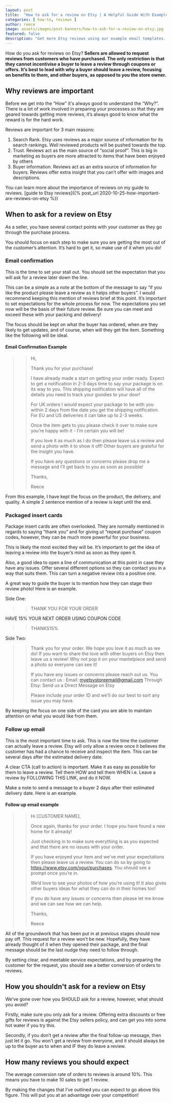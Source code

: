 ```yaml
---
layout: post
title:  "How to ask for a review on Etsy | A Helpful Guide With Examples" 
categories: [ how-to, reviews ]
author: reece
image: assets/images/post-banners/how-to-ask-for-a-review-on-etsy.jpg
featured: false
description: "Get more Etsy reviews using our example email templates. Reviews are hugely important for Etsy stores. Read our guide on how to get more reviews for your store and build more sales today!"
---
```


How do you ask for reviews on Etsy? **Sellers are allowed to request reviews from customers who have purchased. The only restriction is that they cannot incentivise a buyer to leave a review through coupons or offers. It’s best to lead with why a buyer should leave a review, focusing on benefits to them, and other buyers, as opposed to you the store owner.**

## Why reviews are important 

Before we get into the “How” it's always good to understand the “Why?”. There is a lot of work involved in preparing your processes so that they are geared towards getting more reviews, it’s always good to know what the reward is for the hard work.

Reviews are important for 3 main reasons:
1. Search Rank. Etsy uses reviews as a major source of information for its search rankings. Well reviewed products will be pushed towards the top.
2. Trust. Reviews act as the main source of “social proof”. This is big in marketing as buyers are more attracted to items that have been enjoyed by others
3. Buyer information. Reviews act as an extra source of information for buyers. Reviews offer extra insight that you can’t offer with images and descriptions.

You can learn more about the importance of reviews on my guide to reviews. [guide to Etsy reviews]({% post_url 2020-10-25-how-important-are-reviews-on-etsy %})

## When to ask for a review on Etsy

As a seller, you have several contact points with your customer as they go through the purchase process.

You should focus on each step to make sure you are getting the most out of the customer’s attention. It’s hard to get it, so make use of it when you do!

### Email confirmation

This is the time to set your stall out. You should set the expectation that you will ask for a review later down the line.

This can be a simple as a note at the bottom of the message to say “if you like the product please leave a review as it helps other buyers”. I would recommend keeping this mention of reviews brief at this point. It’s important to set expectations for the whole process for now. The expectations you set now will be the basis of their future review. Be sure you can meet and exceed these with your packing and delivery!

The focus should be kept on what the buyer has ordered, when are they likely to get updates, and of course, when will they get the item. Something like the following will be ideal.

#### Email Confirmation Example

>> Hi,
>> 
>> Thank you for your purchase!
>> 
>> I have already made a start on getting your order ready. Expect to get a notification in 2-3 days time to say your package is on its way to you. This shipping notification will have all of the details you need to track your goodies to your door!
>> 
>> For UK orders I would expect your package to be with you within 2 days from the date you get the shipping notification. For EU and US deliveries it can take up to 2-3 weeks.
>> 
>> Once the item gets to you please check it over to make sure you’re happy with it - I’m certain you will be! 
>> 
>> If you love it as much as I do then please leave us a review and send a photo with it to show it off! Other buyers are grateful for the insight you have.
>> 
>> If you have any questions or concerns please drop me a message and I’ll get back to you as soon as possible!
>> 
>> Thanks,
>>
>> Reece

From this example, I have kept the focus on the product, the delivery, and quality. A simple 2 sentence mention of a review is kept until the end. 

### Packaged insert cards

Package insert cards are often overlooked. They are normally mentioned in regards to saying “thank you” and for giving ut “repeat purchase” coupon codes, however, they can be much more powerful for your business.

This is likely the most excited they will be. It’s important to get the idea of leaving a review into the buyer’s mind as soon as they open it.

Also, a good idea to open a line of communication at this point in case they have any issues. Offer several different options so they can contact you in a way that suits them. This can turn a negative review into a positive one.

A great way to guide the buyer is to mention how they can stage their review photo! Here is an example.

Side One:

>> THANK YOU FOR YOUR ORDER
>> 
HAVE 15% YOUR NEXT ORDER USING COUPON CODE
>> 
>> THANKS15%

Side Two:

>> Thank you for your order. We hope you love it as much as we do! If you want to share the love with other buyers on Etsy then leave us a review! Why not pop it on your mantelpiece and send a photo so everyone can see it!
>> 
>> If you have any issues or concerns please reach out us. You can contact us :
>> Email: myetsystoreemail@gmail.com
>> Through Etsy: Send us a Direct Message on Etsy
>> 
>> Please include your order ID and we’ll do our best to sort any issue you may have.


By keeping the focus on one side of the card you are able to maintain attention on what you would like from them.

### Follow up email

This is the most important time to ask. This is now the time the customer can actually leave a review. Etsy will only allow a review once it believes the customer has had a chance to receive and inspect the item. This can be several days after the estimated delivery date.

A clear CTA (call to action) is important. Make it as easy as possible for them to leave a review. Tell them HOW and tell them WHEN i.e. Leave a review by FOLLOWING THIS LINK, and do it NOW.

Make a note to send a message to a buyer 2 days after their estimated delivery date. Here is an example.

#### Follow up email example

>> Hi [CUSTOMER NAME],
>> 
>> Once again, thanks for your order. I hope you have found a new home for it already!
>> 
>> Just checking in to make sure everything is as you expected and that there are no issues with your order.
>> 
>> If you have enjoyed your item and we’ve met your expectations then please leave us a review. You can do so by going to https://www.etsy.com/your/purchases. You should see a prompt once you’re in. 
>> 
>> We’d love to see your photos of how you’re using it! It also gives other buyers ideas for what they can do in their homes too!
>> 
>> If you do have any issues or concerns then please let me know and we can see how we can help.
>> 
>> Thanks,
>>
>> Reece


All of the groundwork that has been put in at previous stages should now pay off. This request for a review won’t be new. Hopefully, they have already thought of it when they opened their package, and the final message should be the last nudge they need to follow through.

By setting clear, and meetable service expectations, and by preparing the customer for the request, you should see a better conversion of orders to reviews.

## How you shouldn't ask for a review on Etsy

We’ve gone over how you SHOULD ask for a review, however, what should you avoid?

Firstly, make sure you only ask for a review. Offering extra discounts or free gifts for reviews is against the Etsy sellers policy, and can get you into some hot water if you try this.

Secondly, if you don’t get a review after the final follow-up message, then just let it go. You won’t get a review from everyone, and it should always be up to the buyer as to when and IF they do leave a review.

## How many reviews you should expect

The average conversion rate of orders to reviews is around 10%. This means you have to make 10 sales to get 1 review.

By making the changes that I’ve outlined you can expect to go above this figure. This will put you at an advantage over your competition!
